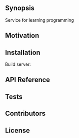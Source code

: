 ## Synopsis

Service for learning programming

## Motivation

## Installation

Build server:

## API Reference

## Tests

## Contributors

## License
